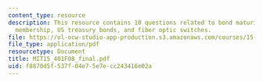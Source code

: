 ```yaml
---
content_type: resource
description: This resource contains 10 questions related to bond maturing, annual
  membership, US treasury bonds, and fiber optic switches.
file: https://ol-ocw-studio-app-production.s3.amazonaws.com/courses/15-401-finance-theory-i-fall-2008/f8870d5f537f04e75e7ecc243416e02a_MIT15_401F08_final.pdf
file_type: application/pdf
resourcetype: Document
title: MIT15_401F08_final.pdf
uid: f8870d5f-537f-04e7-5e7e-cc243416e02a
---
```

